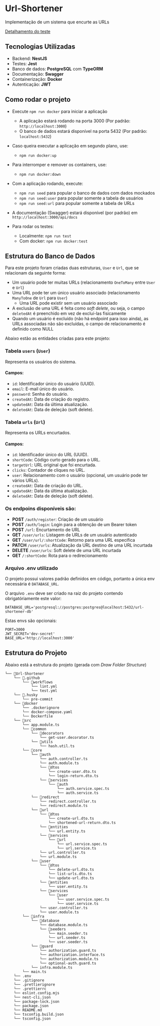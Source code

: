 # Url-Shortener

Implementação de um sistema que encurte as URLs

[Detalhamento do teste](https://docs.google.com/document/d/1eZpPju0EHUO5tzGgi3J3G0dtGX8G9i6eh1FU39WYg2M/edit?tab=t.0#heading=h.hlpf0wifxco1)

## Tecnologias Utilizadas

- Backend: **NestJS**
- Testes: **Jest**
- Banco de dados: **PostgreSQL** com **TypeORM**
- Documentação: **Swagger**
- Containerização: **Docker**
- Autenticação: **JWT**

## Como rodar o projeto

- Execute `npm run docker` para iniciar a aplicação

  - A aplicação estará rodando na porta 3000 (Por padrão: `http://localhost:3000`)
  - O banco de dados estará disponível na porta 5432 (Por padrão: `localhost:5432`)

- Caso queira executar a aplicação em segundo plano, use:

  - `npm run docker:up`

- Para interromper e remover os containers, use:

  - `npm run docker:down`

- Com a aplicação rodando, execute:

  - `npm run seed` para popular o banco de dados com dados mockados
  - `npm run seed:user` para popular somente a tabela de usuários
  - `npm run seed:url` para popular somente a tabela de URLs

- A documentação (Swagger) estará disponível (por padrão) em `http://localhost:3000/api/docs`

- Para rodar os testes:
  - Localmente: `npm run test`
  - Com docker: `npm run docker:test`

## Estrutura do Banco de Dados

Para este projeto foram criadas duas estruturas, `User` e `Url`, que se relacionam da seguinte forma:

- Um usuário pode ter muitas URLs (relacionamento `OneToMany` entre `User` e `Url`)
- Uma URL pode ter um único usuário associado (relacionamento `ManyToOne` de `Url` para `User`)
  - Uma URL pode existir sem um usuário associado
- A exclusão de uma URL é feita como _soft delete_, ou seja, o campo `deletedAt` é preenchido em vez de excluí-las fisicamente
- Quando um usuário é excluído (não há endpoint para isso ainda), as URLs associadas não são excluídas, o campo de relacionamento é definido como NULL

Abaixo estão as entidades criadas para este projeto:

### Tabela `users` (`User`)

Representa os usuários do sistema.

#### Campos:

- `id`: Identificador único do usuário (UUID).
- `email`: E-mail único do usuário.
- `password`: Senha do usuário.
- `createdAt`: Data de criação do registro.
- `updatedAt`: Data da última atualização.
- `deletedAt`: Data de deleção (soft delete).

### Tabela `urls` (`Url`)

Representa os URLs encurtados.

#### Campos:

- `id`: Identificador único do URL (UUID).
- `shortCode`: Código curto gerado para o URL.
- `targetUrl`: URL original que foi encurtada.
- `clicks`: Contador de cliques no URL.
- `user`: Relacionamento com o usuário (opcional, um usuário pode ter vários URLs).
- `createdAt`: Data de criação do URL.
- `updatedAt`: Data da última atualização.
- `deletedAt`: Data de deleção (soft delete).

### Os endpoins disponíveis são:

- **POST** `/auth/register`: Criação de um usuário
- **POST** `/auth/login`: Login para a obtenção de um Bearer token
- **POST** `/url`: Encurtamento de URL
- **GET** `/user/urls`: Listagem de URLs de um usuário autenticado
- **GET** `/user/url/:shortCode`: Retorno para uma URL específica
- **PATCH** `/user/urls`: Atualização da URL destino de uma URL incurtada
- **DELETE** `/user/urls`: Soft delete de uma URL incurtada
- **GET** `/:shortCode`: Rota para o redirecionamento

### Arquivo .env utilizado

O projeto possui valores padrão definidos em código, portanto a única env necessária é `DATABASE_URL`.

O arquivo `.env` deve ser criado na raiz do projeto contendo obrigatóriamente este valor:

```
DATABASE_URL='postgresql://postgres:postgres@localhost:5432/url-shortener-db'
```

Estas envs são opcionais:

```
PORT=3000
JWT_SECRET='dev-secret'
BASE_URL='http://localhost:3000'
```

## Estrutura do Projeto

Abaixo está a estrutura do projeto (gerada com _Draw Folder Structure_)

```
└── 📁Url-Shortener
    └── 📁.github
        └── 📁workflows
            └── lint.yml
            └── test.yml
    └── 📁.husky
        └── pre-commit
    └── 📁docker
        └── .dockerignore
        └── docker-compose.yaml
        └── Dockerfile
    └── 📁src
        └── app.module.ts
        └── 📁common
            └── 📁decorators
                └── get-user.decorator.ts
            └── 📁utils
                └── hash.util.ts
        └── 📁core
            └── 📁auth
                └── auth.controller.ts
                └── auth.module.ts
                └── 📁dtos
                    └── create-user.dto.ts
                    └── login-return.dto.ts
                └── 📁services
                    └── 📁auth
                        └── auth.service.spec.ts
                        └── auth.service.ts
            └── 📁redirect
                └── redirect.controller.ts
                └── redirect.module.ts
            └── 📁url
                └── 📁dtos
                    └── create-url.dto.ts
                    └── shortened-url-return.dto.ts
                └── 📁entities
                    └── url.entity.ts
                └── 📁services
                    └── 📁url
                        └── url.service.spec.ts
                        └── url.service.ts
                └── url.controller.ts
                └── url.module.ts
            └── 📁user
                └── 📁dtos
                    └── delete-url.dto.ts
                    └── list-urls.dto.ts
                    └── update-url.dto.ts
                └── 📁entities
                    └── user.entity.ts
                └── 📁services
                    └── 📁user
                        └── user.service.spec.ts
                        └── user.service.ts
                └── user.controller.ts
                └── user.module.ts
        └── 📁infra
            └── 📁database
                └── database.module.ts
                └── 📁seeders
                    └── main.seeder.ts
                    └── url.seeder.ts
                    └── user.seeder.ts
            └── 📁guard
                └── authorization.guard.ts
                └── authorization.interface.ts
                └── authorization.module.ts
                └── optional-auth.guard.ts
            └── infra.module.ts
        └── main.ts
    └── .env
    └── .gitignore
    └── .prettierignore
    └── .prettierrc
    └── eslint.config.mjs
    └── nest-cli.json
    └── package-lock.json
    └── package.json
    └── README.md
    └── tsconfig.build.json
    └── tsconfig.json
```
